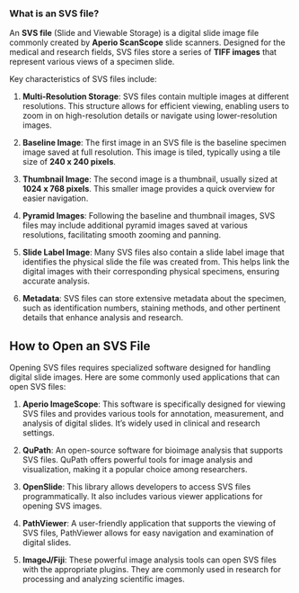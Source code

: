 ### What is an SVS file?

An **SVS file** (Slide and Viewable Storage) is a digital slide image file commonly created by **Aperio ScanScope** slide scanners. Designed for the medical and research fields, SVS files store a series of **TIFF images** that represent various views of a specimen slide.

Key characteristics of SVS files include:

1.  **Multi-Resolution Storage**: SVS files contain multiple images at different resolutions. This structure allows for efficient viewing, enabling users to zoom in on high-resolution details or navigate using lower-resolution images.
    
2.  **Baseline Image**: The first image in an SVS file is the baseline specimen image saved at full resolution. This image is tiled, typically using a tile size of **240 x 240 pixels**.
    
3.  **Thumbnail Image**: The second image is a thumbnail, usually sized at **1024 x 768 pixels**. This smaller image provides a quick overview for easier navigation.
    
4.  **Pyramid Images**: Following the baseline and thumbnail images, SVS files may include additional pyramid images saved at various resolutions, facilitating smooth zooming and panning.
    
5.  **Slide Label Image**: Many SVS files also contain a slide label image that identifies the physical slide the file was created from. This helps link the digital images with their corresponding physical specimens, ensuring accurate analysis.
    
6.  **Metadata**: SVS files can store extensive metadata about the specimen, such as identification numbers, staining methods, and other pertinent details that enhance analysis and research.
    
## How to Open an SVS File

Opening SVS files requires specialized software designed for handling digital slide images. Here are some commonly used applications that can open SVS files:

1.  **Aperio ImageScope**: This software is specifically designed for viewing SVS files and provides various tools for annotation, measurement, and analysis of digital slides. It’s widely used in clinical and research settings.
    
2.  **QuPath**: An open-source software for bioimage analysis that supports SVS files. QuPath offers powerful tools for image analysis and visualization, making it a popular choice among researchers.
    
3.  **OpenSlide**: This library allows developers to access SVS files programmatically. It also includes various viewer applications for opening SVS images.
    
4.  **PathViewer**: A user-friendly application that supports the viewing of SVS files, PathViewer allows for easy navigation and examination of digital slides.
    
5.  **ImageJ/Fiji**: These powerful image analysis tools can open SVS files with the appropriate plugins. They are commonly used in research for processing and analyzing scientific images.
